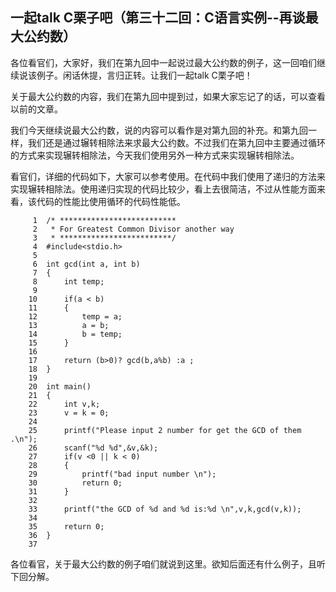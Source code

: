## 一起talk C栗子吧（第三十二回：C语言实例--再谈最大公约数）

各位看官们，大家好，我们在第九回中一起说过最大公约数的例子，这一回咱们继续说该例子。闲话休提，言归正转。让我们一起talk C栗子吧！ 

关于最大公约数的内容，我们在第九回中提到过，如果大家忘记了的话，可以查看以前的文章。

我们今天继续说最大公约数，说的内容可以看作是对第九回的补充。和第九回一样，我们还是通过辗转相除法来求最大公约数。不过我们在第九回中主要通过循环的方式来实现辗转相除法，今天我们使用另外一种方式来实现辗转相除法。

看官们，详细的代码如下，大家可以参考使用。在代码中我们使用了递归的方法来实现辗转相除法。使用递归实现的代码比较少，看上去很简洁，不过从性能方面来看，该代码的性能比使用循环的代码性能低。
```
     1	/* **************************
     2	 * For Greatest Common Divisor another way
     3	 * *************************/
     4	#include<stdio.h>
     5	
     6	int gcd(int a, int b)
     7	{
     8		int temp;
     9	
    10		if(a < b)
    11		{
    12			temp = a;
    13			a = b;
    14			b = temp;
    15		}
    16	
    17		return (b>0)? gcd(b,a%b) :a ;
    18	}
    19	
    20	int main()
    21	{
    22		int v,k;
    23		v = k = 0;
    24	
    25		printf("Please input 2 number for get the GCD of them .\n");
    26		scanf("%d %d",&v,&k);
    27		if(v <0 || k < 0)
    28		{
    29			printf("bad input number \n");
    30			return 0;
    31		}
    32	
    33		printf("the GCD of %d and %d is:%d \n",v,k,gcd(v,k));
    34	
    35		return 0;
    36	}
    37	
```
各位看官，关于最大公约数的例子咱们就说到这里。欲知后面还有什么例子，且听下回分解。
